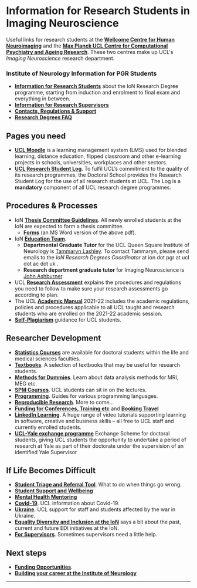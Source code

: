 # Information for Research Students in Imaging Neuroscience
Useful links for research students at the [**Wellcome Centre for Human Neuroimaging**](https://www.fil.ion.ucl.ac.uk/) and the [**Max Planck UCL Centre for Computational Psychiatry and Ageing Research**](https://www.mps-ucl-centre.mpg.de/). These two centres make up UCL's *Imaging Neuroscience* research department.

### Institute of Neurology Information for PGR Students

* [**Information for Research Students**](https://www.ucl.ac.uk/ion/study/postgraduate-research-degrees/information-current-pgr-students-staff/information-research) about the IoN Research Degree programme, starting from induction and enrolment to final exam and everything in between.
* [**Information for Research Supervisors**](https://www.ucl.ac.uk/ion/study/postgraduate-research-degrees/information-current-pgr-students-staff/information-research-0)
* [**Contacts, Regulations & Support**](https://www.ucl.ac.uk/ion/study/postgraduate-research-degrees/information-current-pgr-students-staff/contacts-regulations)
* [**Research Degrees FAQ**](https://www.ucl.ac.uk/ion/research-degree-faqs)


## Pages you need

* [**UCL Moodle**](https://moodle.ucl.ac.uk/) is a learning management system (LMS) used for blended learning, distance education, flipped classroom and other e-learning projects in schools, universities, workplaces and other sectors.
* [**UCL Research Student Log**](https://researchlog.grad.ucl.ac.uk/). To fulfil UCL’s commitment to the quality of its research programmes, the Doctoral School provides the Research Student Log for the use of all research students at UCL. The Log is a **mandatory** component of all UCL research degree programmes.


## Procedures & Processes

* IoN [**Thesis Committee Guidelines**](https://www.ucl.ac.uk/ion/sites/ion/files/ion_tc_guidelines_july_2021_0.pdf). All newly enrolled students at the IoN are expected to form a thesis committee.
    - [**Forms**](https://www.ucl.ac.uk/ion/sites/ion/files/ion_tc_guidelines_july_2021_0.docx) (an MS Word version of the above pdf).
* IoN [**Education Team**](https://www.ucl.ac.uk/ion/study/education-team-contacts).
    - **Departmental Graduate Tutor** for the UCL Queen Square Institute of Neurology is [Tammaryn Lashley](https://www.ucl.ac.uk/ion/people/tammaryn-lashley). To contact Tammaryn, please send emails to the *IoN Research Degrees Coordinator* at ion dot pgr at ucl dot ac dot uk .
    - **Research department graduate tutor** for Imaging Neuroscience is [John Ashburner](https://iris.ucl.ac.uk/iris/browse/profile?upi=JTASH57).
* UCL [**Research Assessment**](https://www.ucl.ac.uk/students/exams-and-assessments/research-assessments) explains the procedures and regulations you need to follow to make sure your research assessments go according to plan.
* The UCL [**Academic Manual**](https://www.ucl.ac.uk/academic-manual/node/19) 2021-22 includes the academic regulations, policies and procedures applicable to all UCL taught and research students who are enrolled on the 2021-22 academic session.
* [**Self-Plagiarism**](https://www.grad.ucl.ac.uk/essinfo/guidance-on-selfplagiarism/) guidance for UCL students.

## Researcher Development

* [**Statistics Courses**](StatsCourses.md) are available for doctoral students within the life and medical sciences faculties.
* [**Textbooks**](Textbooks.md). A selection of textbooks that may be useful for research students.
* [**Methods for Dummies**](https://www.fil.ion.ucl.ac.uk/mfd/). Learn about data analysis methods for MRI, MEG etc.
* [**SPM Courses**](https://www.fil.ion.ucl.ac.uk/spm/course/). UCL students can sit in on the lectures.
* [**Programming**](Programming.md). Guides for various programming languages.
* [**Reproducible Research**](Reproducible_Research.md). More to come...
* [**Funding for Conferences, Training etc**](RD_Funding.md) and [**Booking Travel**](TravelBooking.md)
* [**LinkedIn Learning**](https://www.ucl.ac.uk/isd/linkedin-learning). A huge range of video tutorials supporting learning in software, creative and business skills – all free to UCL staff and currently enrolled students.
* [**UCL-Yale exchange programme**](https://www.grad.ucl.ac.uk/yale-ucl/) Exchange Scheme for doctoral students, giving UCL students the opportunity to undertake a period of research at Yale as part of their doctorate under the supervision of an identified Yale Supervisor

## If Life Becomes Difficult

* [**Student Triage and Referral Tool**](https://www.ucl.ac.uk/srs/student-triage-and-referral-tool). What to do when things go wrong.
* [**Student Support and Wellbeing**](Support.md)
* [**Mental Health Mentoring**](MentalHealthMentoring.md)
* [**Covid-19**](https://www.ucl.ac.uk/coronavirus/). UCL information about Covid-19.
* [**Ukraine**](https://www.ucl.ac.uk/news/2022/feb/support-staff-and-students-affected-war-ukraine?utm_source=UCL%20%28Internal%20Communications%29&utm_medium=email&utm_campaign=13033984_Provost%20all%20staff%20-%20Ukraine%201%20March%202022&utm_content=current%20statement%20outlining%20guidance%20and%20support%20here). UCL support for staff and students affected by the war in Ukraine.
* [**Equality Diversity and Inclusion at the IoN**](https://www.ucl.ac.uk/ion/equality-diversity-inclusion/gender-equity-and-athena-swan/our-edi-strategic-priorities-and) says a bit about the past, current and future EDI initiatives at the IoN.
* [**For Supervisors**](ForSupervisors.md). Sometimes supervisors need a little help.

## Next steps

* [**Funding Opportunities**](Funding.md).
* [**Building your career at the Institute of Neurology**](https://www.ucl.ac.uk/ion/building-your-career-ion)

---
